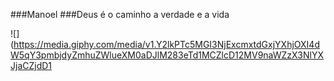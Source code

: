 ###Manoel
###Deus é o caminho a verdade e a vida


![](https://media.giphy.com/media/v1.Y2lkPTc5MGI3NjExcmxtdGxjYXhjOXI4dW5qY3pmbjdyZmhuZWlueXM0aDJlM283eTd1MCZlcD12MV9naWZzX3NlYXJjaCZjdD1
